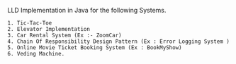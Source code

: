 LLD Implementation in Java for the following Systems.


    1. Tic-Tac-Toe
    2. Elevator Implementation
    3. Car Rental System (Ex :- ZoomCar)
    4. Chain Of Responsibility Design Pattern (Ex : Error Logging System )
    5. Online Movie Ticket Booking System (Ex : BookMyShow)
    6. Veding Machine.
